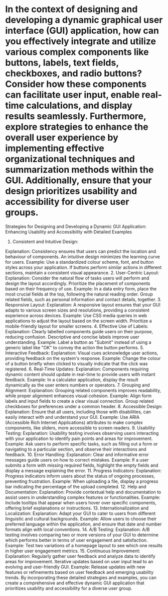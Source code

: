# In the context of designing and developing a dynamic graphical user interface (GUI) application, how can you effectively integrate and utilize various complex components like buttons, labels, text fields, checkboxes, and radio buttons? Consider how these components can facilitate user input, enable real-time calculations, and display results seamlessly. Furthermore, explore strategies to enhance the overall user experience by implementing effective organizational techniques and summarization methods within the GUI. Additionally, ensure that your design prioritizes usability and accessibility for diverse user groups.

Strategies for Designing and Developing a Dynamic GUI Application: Enhancing Usability and Accessibility with Detailed Examples

1. Consistent and Intuitive Design:

Explanation: Consistency ensures that users can predict the location and behaviour of components. An intuitive design minimizes the learning curve for users.
Example: Use a standardized colour scheme, font, and button styles across your application. If buttons perform similar actions in different sections, maintain a consistent visual appearance. 2. User-Centric Layout:
Explanation: Consider the natural flow of tasks users will perform and design the layout accordingly. Prioritize the placement of components based on their frequency of use.
Example: In a data entry form, place the most crucial fields at the top, following the natural reading order. Group related fields, such as personal information and contact details, together. 3. Responsive Layout:
Explanation: A responsive layout ensures that your GUI adapts to various screen sizes and resolutions, providing a consistent experience across devices.
Example: Use CSS media queries in web applications to adjust the layout based on the screen width. Prioritize a mobile-friendly layout for smaller screens. 4. Effective Use of Labels:
Explanation: Clearly labelled components guide users on their purpose, reducing confusion. Descriptive and concise labels improve user understanding.
Example: Label a button as "Submit" instead of using a generic label like "OK" to convey the action the button performs. 5. Interactive Feedback:
Explanation: Visual cues acknowledge user actions, providing feedback on the system's response.
Example: Change the colour of a button briefly when clicked to visually indicate that the click was registered. 6. Real-Time Updates:
Explanation: Components requiring dynamic content should update in real-time to provide users with instant feedback.
Example: In a calculator application, display the result dynamically as the user enters numbers or operators. 7. Grouping and Alignment:
Explanation: Grouping related components improves readability, while proper alignment enhances visual cohesion.
Example: Align form labels and input fields to create a clear visual connection. Group related checkboxes for preferences under a common header. 8. Accessible Design:
Explanation: Ensure that all users, including those with disabilities, can easily interact with and understand your GUI.
Example: Use ARIA (Accessible Rich Internet Applications) attributes to make complex components, like sliders, more accessible to screen readers. 9. Usability Testing:
Explanation: Usability testing involves observing users interacting with your application to identify pain points and areas for improvement.
Example: Ask users to perform specific tasks, such as filling out a form or navigating to a particular section, and observe their interactions and feedback. 10. Error Handling:
Explanation: Clear and informative error messages guide users on how to correct mistakes.
Example: If a user submits a form with missing required fields, highlight the empty fields and display a message explaining the error. 11. Progress Indicators:
Explanation: Progress indicators inform users about the status of ongoing processes, preventing frustration.
Example: When uploading a file, display a progress bar indicating the percentage of the upload completed. 12. Help and Documentation:
Explanation: Provide contextual help and documentation to assist users in understanding complex features or functionalities.
Example: Include tooltips that appear when users hover over specific components, offering brief explanations or instructions. 13. Internationalization and Localization:
Explanation: Adapt your GUI to cater to users from different linguistic and cultural backgrounds.
Example: Allow users to choose their preferred language within the application, and ensure that date and number formats align with local conventions. 14. A/B Testing:
Explanation: A/B testing involves comparing two or more versions of your GUI to determine which performs better in terms of user engagement and satisfaction.
Example: Test two variations of a homepage layout to see which one results in higher user engagement metrics. 15. Continuous Improvement:
Explanation: Regularly gather user feedback and analyze data to identify areas for improvement. Iterative updates based on user input lead to an evolving and user-friendly GUI.
Example: Release updates with new features or refinements based on user feedback and emerging usability trends.
By incorporating these detailed strategies and examples, you can create a comprehensive and effective dynamic GUI application that prioritizes usability and accessibility for a diverse user group.
